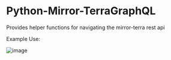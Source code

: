 # Python-Mirror-TerraGraphQL
Provides helper functions for navigating the mirror-terra rest api 


Example Use:

![image](https://user-images.githubusercontent.com/16804873/118524758-7d9f1400-b70c-11eb-9b98-323561c9604d.png)
